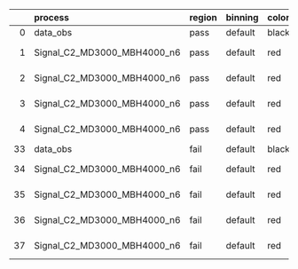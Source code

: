 |    | process                     | region   | binning   | color   | process_type   |   scale | variation   | source_filename                                                      | source_histname    | alias                       | title     |   combine_idx |     lnN |   shapes | syst_type   | direction   | variation_alias   |
|---:|:----------------------------|:---------|:----------|:--------|:---------------|--------:|:------------|:---------------------------------------------------------------------|:-------------------|:----------------------------|:----------|--------------:|--------:|---------:|:------------|:------------|:------------------|
|  0 | data_obs                    | pass     | default   | black   | DATA           |       1 | nominal     | ./histograms_for_2DAlphabet_v18//BH_Data.root                        | hpass              | Data                        | Data      |           nan | nan     |      nan | nan         | nan         | nan               |
|  1 | Signal_C2_MD3000_MBH4000_n6 | pass     | default   | red     | SIGNAL         |       1 | lumi        | ./histograms_for_2DAlphabet_v18//BH_Signal_C2_MD3000_MBH4000_n6.root | hpass              | Signal_C2_MD3000_MBH4000_n6 | BH signal |           nan |   1.016 |      nan | lnN         | nan         | nan               |
|  2 | Signal_C2_MD3000_MBH4000_n6 | pass     | default   | red     | SIGNAL         |       1 | SVM         | ./histograms_for_2DAlphabet_v18//BH_Signal_C2_MD3000_MBH4000_n6.root | hpass_SVMsyst_up   | Signal_C2_MD3000_MBH4000_n6 | BH signal |           nan | nan     |        1 | shapes      | Up          | SVMsyst           |
|  3 | Signal_C2_MD3000_MBH4000_n6 | pass     | default   | red     | SIGNAL         |       1 | SVM         | ./histograms_for_2DAlphabet_v18//BH_Signal_C2_MD3000_MBH4000_n6.root | hpass_SVMsyst_down | Signal_C2_MD3000_MBH4000_n6 | BH signal |           nan | nan     |        1 | shapes      | Down        | SVMsyst           |
|  4 | Signal_C2_MD3000_MBH4000_n6 | pass     | default   | red     | SIGNAL         |       1 | nominal     | ./histograms_for_2DAlphabet_v18//BH_Signal_C2_MD3000_MBH4000_n6.root | hpass              | Signal_C2_MD3000_MBH4000_n6 | BH signal |           nan | nan     |      nan | nan         | nan         | nan               |
| 33 | data_obs                    | fail     | default   | black   | DATA           |       1 | nominal     | ./histograms_for_2DAlphabet_v18//BH_Data.root                        | hfail              | Data                        | Data      |           nan | nan     |      nan | nan         | nan         | nan               |
| 34 | Signal_C2_MD3000_MBH4000_n6 | fail     | default   | red     | SIGNAL         |       1 | lumi        | ./histograms_for_2DAlphabet_v18//BH_Signal_C2_MD3000_MBH4000_n6.root | hfail              | Signal_C2_MD3000_MBH4000_n6 | BH signal |           nan |   1.016 |      nan | lnN         | nan         | nan               |
| 35 | Signal_C2_MD3000_MBH4000_n6 | fail     | default   | red     | SIGNAL         |       1 | SVM         | ./histograms_for_2DAlphabet_v18//BH_Signal_C2_MD3000_MBH4000_n6.root | hfail_SVMsyst_up   | Signal_C2_MD3000_MBH4000_n6 | BH signal |           nan | nan     |        1 | shapes      | Up          | SVMsyst           |
| 36 | Signal_C2_MD3000_MBH4000_n6 | fail     | default   | red     | SIGNAL         |       1 | SVM         | ./histograms_for_2DAlphabet_v18//BH_Signal_C2_MD3000_MBH4000_n6.root | hfail_SVMsyst_down | Signal_C2_MD3000_MBH4000_n6 | BH signal |           nan | nan     |        1 | shapes      | Down        | SVMsyst           |
| 37 | Signal_C2_MD3000_MBH4000_n6 | fail     | default   | red     | SIGNAL         |       1 | nominal     | ./histograms_for_2DAlphabet_v18//BH_Signal_C2_MD3000_MBH4000_n6.root | hfail              | Signal_C2_MD3000_MBH4000_n6 | BH signal |           nan | nan     |      nan | nan         | nan         | nan               |